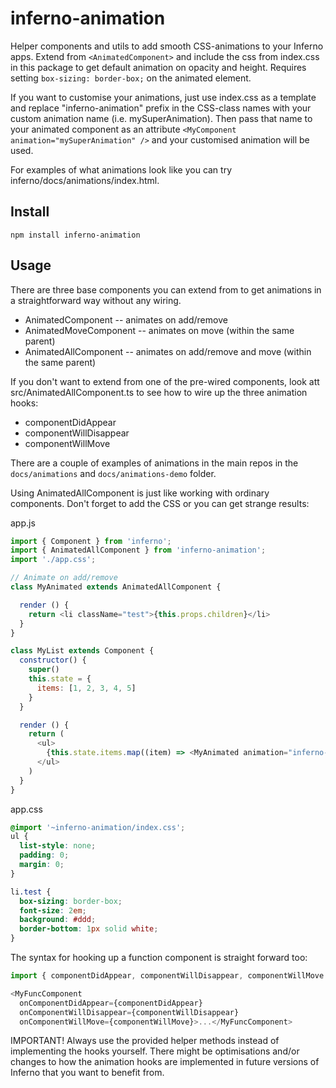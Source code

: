 # inferno-animation
Helper components and utils to add smooth CSS-animations to your Inferno apps. Extend from `<AnimatedComponent>` and include the css from index.css in this package to get default animation on opacity and height. Requires setting `box-sizing: border-box;` on the animated element.

If you want to customise your animations, just use index.css as a template and replace "inferno-animation" prefix in the CSS-class names with your custom animation name (i.e. mySuperAnimation). Then pass that name to your animated component as an attribute `<MyComponent animation="mySuperAnimation" />` and your customised animation will be used.

For examples of what animations look like you can try inferno/docs/animations/index.html.

## Install

```
npm install inferno-animation
```

## Usage

There are three base components you can extend from to get animations in a straightforward way without any wiring.

- AnimatedComponent -- animates on add/remove
- AnimatedMoveComponent -- animates on move (within the same parent)
- AnimatedAllComponent -- animates on add/remove and move (within the same parent)

If you don't want to extend from one of the pre-wired components, look att src/AnimatedAllComponent.ts to see
how to wire up the three animation hooks:

- componentDidAppear
- componentWillDisappear
- componentWillMove

There are a couple of examples of animations in the main repos in the `docs/animations` and `docs/animations-demo` folder.

Using AnimatedAllComponent is just like working with ordinary components. Don't forget to
add the CSS or you can get strange results:

app.js
```js
import { Component } from 'inferno';
import { AnimatedAllComponent } from 'inferno-animation';
import './app.css';

// Animate on add/remove
class MyAnimated extends AnimatedAllComponent {

  render () {
    return <li className="test">{this.props.children}</li>
  }
}

class MyList extends Component {
  constructor() {
    super()
    this.state = {
      items: [1, 2, 3, 4, 5]
    }
  }

  render () {
    return (
      <ul>
        {this.state.items.map((item) => <MyAnimated animation="inferno-animation">{item}</MyAnimated>)}
      </ul>
    )
  }
}
```

app.css
```css
@import '~inferno-animation/index.css';
ul {
  list-style: none;
  padding: 0;
  margin: 0;
}

li.test {
  box-sizing: border-box;
  font-size: 2em;
  background: #ddd;
  border-bottom: 1px solid white;
}
```

The syntax for hooking up a function component is straight forward too:

```js
import { componentDidAppear, componentWillDisappear, componentWillMove } from 'inferno-animation';

<MyFuncComponent
  onComponentDidAppear={componentDidAppear}
  onComponentWillDisappear={componentWillDisappear}
  onComponentWillMove={componentWillMove}>...</MyFuncComponent>
```

IMPORTANT! Always use the provided helper methods instead of implementing the hooks yourself. There
might be optimisations and/or changes to how the animation hooks are implemented in future versions
of Inferno that you want to benefit from.